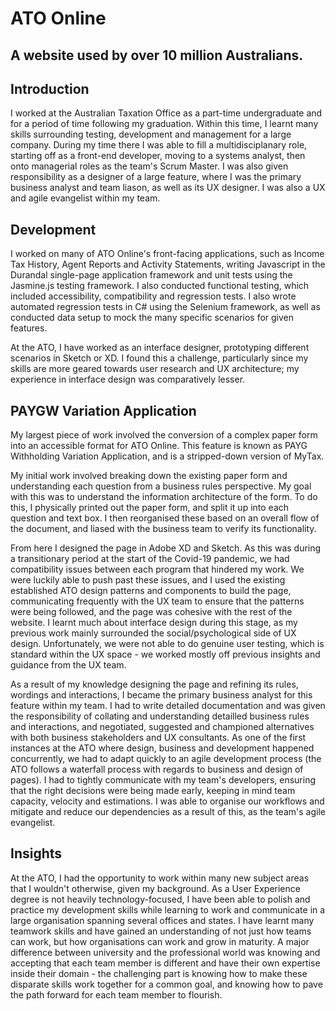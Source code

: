 # ATO Online
## A website used by over 10 million Australians.

## Introduction
I worked at the Australian Taxation Office as a part-time undergraduate and for a period of time following my graduation. Within this time, I learnt many skills surrounding testing, development and management for a large company. During my time there I was able to fill a multidisciplanary role, starting off as a front-end developer, moving to a systems analyst, then onto managerial roles as the team's Scrum Master. I was also given responsibility as a designer of a large feature, where I was the primary business analyst and team liason, as well as its UX designer. I was also a UX and agile evangelist within my team.

## Development

I worked on many of ATO Online's front-facing applications, such as Income Tax History, Agent Reports and Activity Statements, writing Javascript in the Durandal single-page application framework and unit tests using the Jasmine.js testing framework. I also conducted functional testing, which included accessibility, compatibility and regression tests. I also wrote automated regression tests in C# using the Selenium framework, as well as conducted data setup to mock the many specific scenarios for given features.  

At the ATO, I have worked as an interface designer, prototyping different scenarios in Sketch or XD. I found this a challenge, particularly since my skills are more geared towards user research and UX architecture; my experience in interface design was comparatively lesser.  

## PAYGW Variation Application

My largest piece of work involved the conversion of a complex paper form into an accessible format for ATO Online. This feature is known as PAYG Withholding Variation Application, and is a stripped-down version of MyTax.

My initial work involved breaking down the existing paper form and understanding each question from a business rules perspective. My goal with this was to understand the information architecture of the form. To do this, I physically printed out the paper form, and split it up into each question and text box. I then reorganised these based on an overall flow of the document, and liased with the business team to verify its functionality.

From here I designed the page in Adobe XD and Sketch. As this was during a transitionary period at the start of the Covid-19 pandemic, we had compatibility issues between each program that hindered my work. We were luckily able to push past these issues, and I used the existing established ATO design patterns and components to build the page, communicating frequently with the UX team to ensure that the patterns were being followed, and the page was cohesive with the rest of the website. I learnt much about interface design during this stage, as my previous work mainly surrounded the social/psychological side of UX design. Unfortunately, we were not able to do genuine user testing, which is standard within the UX space - we worked mostly off previous insights and guidance from the UX team.

As a result of my knowledge designing the page and refining its rules, wordings and interactions, I became the primary business analyst for this feature within my team. I had to write detailed documentation and was given the responsibility of collating and understanding detailled business rules and interactions, and negotiated, suggested and championed alternatives with both business stakeholders and UX consultants. As one of the first instances at the ATO where design, business and development happened concurrently, we had to adapt quickly to an agile development process (the ATO follows a waterfall process with regards to business and design of pages). I had to tightly communicate with my team's developers, ensuring that the right decisions were being made early, keeping in mind team capacity, velocity and estimations. I was able to organise our workflows and mitigate and reduce our dependencies as a result of this, as the team's agile evangelist.

## Insights

At the ATO, I had the opportunity to work within many new subject areas that I wouldn't otherwise, given my background. As a User Experience degree is not heavily technology-focused, I have been able to polish and practice my development skills while learning to work and communicate in a large organisation spanning several offices and states. I have learnt many teamwork skills and have gained an understanding of not just how teams can work, but how organisations can work and grow in maturity. A major difference between university and the professional world was knowing and accepting that each team member is different and have their own expertise inside their domain - the challenging part is knowing how to make these disparate skills work together for a common goal, and knowing how to pave the path forward for each team member to flourish.
